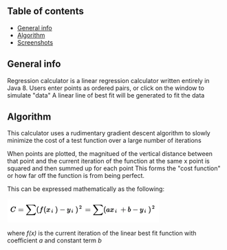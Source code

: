 ## Table of contents
* [General info](#general-info)
* [Algorithm](#algorithm)
* [Screenshots](#screenshots)

## General info
Regression calculator is a linear regression calculator written entirely in Java 8. 
Users enter points as ordered pairs, or click on the window to simulate "data"
A linear line of best fit will be generated to fit the data

## Algorithm
This calculator uses a rudimentary gradient descent algorithm to slowly minimize the cost of a test function over a large number of iterations

When points are plotted, the magnitued of the vertical distance between that point and the current iteration of the function at the same x point is squared and then summed up for each point
This forms the "cost function" or how far off the function is from being perfect.

This can be expressed mathematically as the following:

![alt text](https://github.com/gsheng0/RegressionCalculator/blob/master/Screen%20Shot%202021-03-24%20at%2012.22.37%20AM.png?raw=true)

where *f(x)* is the current iteration of the linear best fit function with coefficient *a* and constant term *b*
